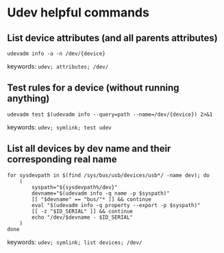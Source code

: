 # Udev helpful commands

## List device attributes (and all parents attributes)
```
udevadm info -a -n /dev/{device}
```

keywords: ```udev; attributes; /dev/```

## Test rules for a device (without running anything)
```
udevadm test $(udevadm info --query=path --name=/dev/{device}) 2>&1
```

keywords: ```udev; symlink; test udev```

## List all devices by dev name and their corresponding real name
```
for sysdevpath in $(find /sys/bus/usb/devices/usb*/ -name dev); do
    (
        syspath="${sysdevpath%/dev}"
        devname="$(udevadm info -q name -p $syspath)"
        [[ "$devname" == "bus/"* ]] && continue
        eval "$(udevadm info -q property --export -p $syspath)"
        [[ -z "$ID_SERIAL" ]] && continue
        echo "/dev/$devname - $ID_SERIAL"
    )
done
```

keywords: ```udev; symlink; list devices; /dev/```
